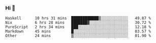 ### Hi 👋

<!--START_SECTION:waka-->

```text
Haskell      10 hrs 31 mins  ████████████▒░░░░░░░░░░░░   49.87 %
Nix          6 hrs 28 mins   ███████▓░░░░░░░░░░░░░░░░░   30.72 %
PureScript   2 hrs 34 mins   ███░░░░░░░░░░░░░░░░░░░░░░   12.18 %
Markdown     45 mins         █░░░░░░░░░░░░░░░░░░░░░░░░   03.57 %
Other        24 mins         ▒░░░░░░░░░░░░░░░░░░░░░░░░   01.90 %
```

<!--END_SECTION:waka-->

